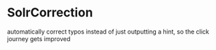 SolrCorrection
==============

automatically correct typos instead of just outputting a hint, so the click journey gets improved
